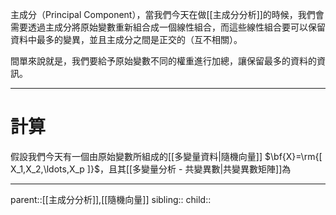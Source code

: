 主成分（Principal Component），當我們今天在做[[主成分分析]]的時候，我們會需要透過主成分將原始變數重新組合成一個線性組合，而這些線性組合要可以保留資料中最多的變異，並且主成分之間是正交的（互不相關）。

間單來說就是，我們要給予原始變數不同的權重進行加總，讓保留最多的資料的資訊。
- - -
# 計算
假設我們今天有一個由原始變數所組成的[[多變量資料|隨機向量]] $\bf{X}=\rm{[ X_1,X_2,\ldots,X_p ]}$，且其[[多變量分析 - 共變異數|共變異數矩陣]]為
- - - 
parent::[[主成分分析]],[[隨機向量]]
sibling::
child::